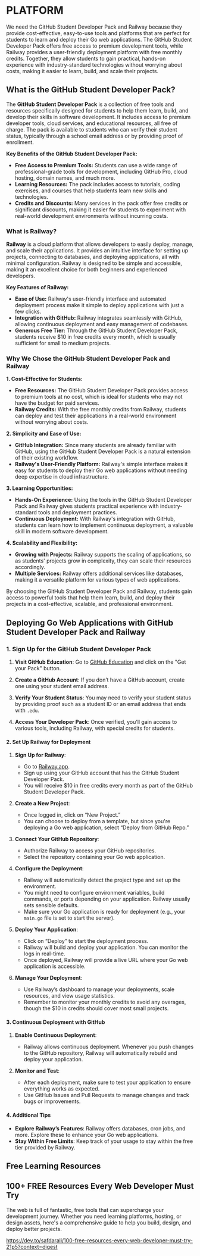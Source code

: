 # PLATFORM

We need the GitHub Student Developer Pack and Railway because they provide cost-effective, easy-to-use tools and platforms that are perfect for students to learn and deploy their Go web applications. The GitHub Student Developer Pack offers free access to premium development tools, while Railway provides a user-friendly deployment platform with free monthly credits. Together, they allow students to gain practical, hands-on experience with industry-standard technologies without worrying about costs, making it easier to learn, build, and scale their projects.

## What is the GitHub Student Developer Pack?

The **GitHub Student Developer Pack** is a collection of free tools and resources specifically designed for students to help them learn, build, and develop their skills in software development. It includes access to premium developer tools, cloud services, and educational resources, all free of charge. The pack is available to students who can verify their student status, typically through a school email address or by providing proof of enrollment.

**Key Benefits of the GitHub Student Developer Pack:**

- **Free Access to Premium Tools:** Students can use a wide range of professional-grade tools for development, including GitHub Pro, cloud hosting, domain names, and much more.
- **Learning Resources:** The pack includes access to tutorials, coding exercises, and courses that help students learn new skills and technologies.
- **Credits and Discounts:** Many services in the pack offer free credits or significant discounts, making it easier for students to experiment with real-world development environments without incurring costs.

### **What is Railway?**

**Railway** is a cloud platform that allows developers to easily deploy, manage, and scale their applications. It provides an intuitive interface for setting up projects, connecting to databases, and deploying applications, all with minimal configuration. Railway is designed to be simple and accessible, making it an excellent choice for both beginners and experienced developers.

**Key Features of Railway:**

- **Ease of Use:** Railway's user-friendly interface and automated deployment process make it simple to deploy applications with just a few clicks.
- **Integration with GitHub:** Railway integrates seamlessly with GitHub, allowing continuous deployment and easy management of codebases.
- **Generous Free Tier:** Through the GitHub Student Developer Pack, students receive $10 in free credits every month, which is usually sufficient for small to medium projects.

### **Why We Chose the GitHub Student Developer Pack and Railway**

**1. Cost-Effective for Students:**

- **Free Resources:** The GitHub Student Developer Pack provides access to premium tools at no cost, which is ideal for students who may not have the budget for paid services.
- **Railway Credits:** With the free monthly credits from Railway, students can deploy and test their applications in a real-world environment without worrying about costs.

**2. Simplicity and Ease of Use:**

- **GitHub Integration:** Since many students are already familiar with GitHub, using the GitHub Student Developer Pack is a natural extension of their existing workflow.
- **Railway's User-Friendly Platform:** Railway's simple interface makes it easy for students to deploy their Go web applications without needing deep expertise in cloud infrastructure.

**3. Learning Opportunities:**

- **Hands-On Experience:** Using the tools in the GitHub Student Developer Pack and Railway gives students practical experience with industry-standard tools and deployment practices.
- **Continuous Deployment:** With Railway's integration with GitHub, students can learn how to implement continuous deployment, a valuable skill in modern software development.

**4. Scalability and Flexibility:**

- **Growing with Projects:** Railway supports the scaling of applications, so as students' projects grow in complexity, they can scale their resources accordingly.
- **Multiple Services:** Railway offers additional services like databases, making it a versatile platform for various types of web applications.

By choosing the GitHub Student Developer Pack and Railway, students gain access to powerful tools that help them learn, build, and deploy their projects in a cost-effective, scalable, and professional environment.

## **Deploying Go Web Applications with GitHub Student Developer Pack and Railway**

### **1. Sign Up for the GitHub Student Developer Pack**

1. **Visit GitHub Education**: Go to [GitHub Education](https://education.github.com/pack) and click on the "Get your Pack" button.

2. **Create a GitHub Account**: If you don’t have a GitHub account, create one using your student email address.

3. **Verify Your Student Status**: You may need to verify your student status by providing proof such as a student ID or an email address that ends with `.edu`.

4. **Access Your Developer Pack**: Once verified, you’ll gain access to various tools, including Railway, with special credits for students.

#### **2. Set Up Railway for Deployment**

1. **Sign Up for Railway**:
   - Go to [Railway.app](https://railway.app/).
   - Sign up using your GitHub account that has the GitHub Student Developer Pack.
   - You will receive $10 in free credits every month as part of the GitHub Student Developer Pack.

2. **Create a New Project**:
   - Once logged in, click on “New Project.”
   - You can choose to deploy from a template, but since you're deploying a Go web application, select “Deploy from GitHub Repo.”

3. **Connect Your GitHub Repository**:
   - Authorize Railway to access your GitHub repositories.
   - Select the repository containing your Go web application.

4. **Configure the Deployment**:
   - Railway will automatically detect the project type and set up the environment.
   - You might need to configure environment variables, build commands, or ports depending on your application. Railway usually sets sensible defaults.
   - Make sure your Go application is ready for deployment (e.g., your `main.go` file is set to start the server).

5. **Deploy Your Application**:
   - Click on “Deploy” to start the deployment process.
   - Railway will build and deploy your application. You can monitor the logs in real-time.
   - Once deployed, Railway will provide a live URL where your Go web application is accessible.

6. **Manage Your Deployment**:
   - Use Railway’s dashboard to manage your deployments, scale resources, and view usage statistics.
   - Remember to monitor your monthly credits to avoid any overages, though the $10 in credits should cover most small projects.

#### **3. Continuous Deployment with GitHub**

1. **Enable Continuous Deployment**:
   - Railway allows continuous deployment. Whenever you push changes to the GitHub repository, Railway will automatically rebuild and deploy your application.

2. **Monitor and Test**:
   - After each deployment, make sure to test your application to ensure everything works as expected.
   - Use GitHub Issues and Pull Requests to manage changes and track bugs or improvements.

#### **4. Additional Tips**

- **Explore Railway’s Features**: Railway offers databases, cron jobs, and more. Explore these to enhance your Go web applications.
- **Stay Within Free Limits**: Keep track of your usage to stay within the free tier provided by Railway.

## Free Learning Resources

## 100+ FREE Resources Every Web Developer Must Try

The web is full of fantastic, free tools that can supercharge your development journey. Whether you need learning platforms, hosting, or design assets, here's a comprehensive guide to help you build, design, and deploy better projects.

<https://dev.to/safdarali/100-free-resources-every-web-developer-must-try-21p5?context=digest>
